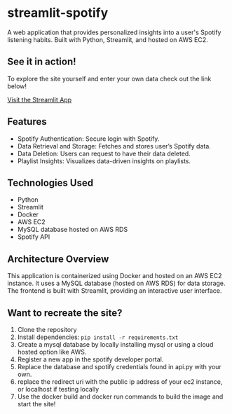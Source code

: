# streamlit-spotify

A web application that provides personalized insights into a user's Spotify listening habits. Built with Python, Streamlit, and hosted on AWS EC2.

## See it in action!

To explore the site yourself and enter your own data check out the link below! 

[Visit the Streamlit App](http://ec2-18-223-158-104.us-east-2.compute.amazonaws.com:8501)

## Features
- Spotify Authentication: Secure login with Spotify.
- Data Retrieval and Storage: Fetches and stores user’s Spotify data.
- Data Deletion: Users can request to have their data deleted.
- Playlist Insights: Visualizes data-driven insights on playlists.

## Technologies Used
- Python
- Streamlit
- Docker
- AWS EC2
- MySQL database hosted on AWS RDS
- Spotify API

## Architecture Overview
This application is containerized using Docker and hosted on an AWS EC2 instance. It uses a MySQL database (hosted on AWS RDS) for data storage. The frontend is built with Streamlit, providing an interactive user interface.

## Want to recreate the site?
1. Clone the repository
2. Install dependencies: `pip install -r requirements.txt`
3. Create a mysql database by locally installing mysql or using a cloud hosted option like AWS. 
4. Register a new app in the spotify developer portal.
5. Replace the database and spotify credentials found in api.py with your own. 
6. replace the redirect uri with the public ip address of your ec2 instance, or localhost if testing locally
7. Use the docker build and docker run commands to build the image and start the site! 




